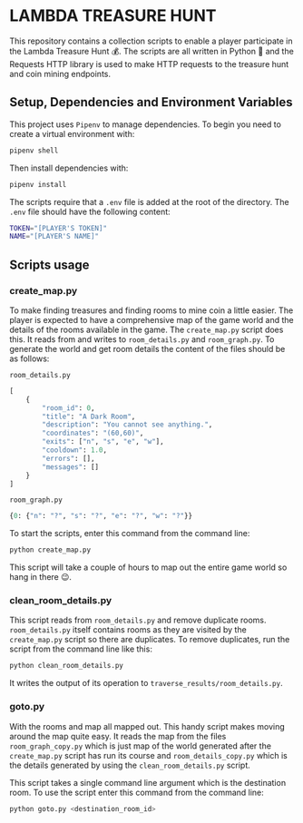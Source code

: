 # LAMBDA TREASURE HUNT

This repository contains a collection scripts to enable a player participate in the Lambda Treasure Hunt 💰. The scripts are all written in Python 🐍 and the Requests HTTP library is used to make HTTP requests to the treasure hunt and coin mining endpoints.

## Setup, Dependencies and Environment Variables

This project uses `Pipenv` to manage dependencies. To begin you need to create a virtual environment with:

```sh
pipenv shell
```

Then install dependencies with:

```sh
pipenv install
```

The scripts require that a `.env` file is added at the root of the directory. The `.env` file should have the following content:

```sh
TOKEN="[PLAYER'S TOKEN]"
NAME="[PLAYER'S NAME]"
```

## Scripts usage

### create_map.py

To make finding treasures and finding rooms to mine coin a little easier. The player is expected to have a comprehensive map of the game world and the details of the rooms available in the game. The `create_map.py` script does this. It reads from and writes to `room_details.py` and `room_graph.py`. To generate the world and get room details the content of the files should be as follows:

`room_details.py`

```py
[
    {
        "room_id": 0,
        "title": "A Dark Room",
        "description": "You cannot see anything.",
        "coordinates": "(60,60)",
        "exits": ["n", "s", "e", "w"],
        "cooldown": 1.0,
        "errors": [],
        "messages": []
    }
]
```

`room_graph.py`

```py
{0: {"n": "?", "s": "?", "e": "?", "w": "?"}}
```

To start the scripts, enter this command from the command line:

```sh
python create_map.py
```

This script will take a couple of hours to map out the entire game world so hang in there 😉.

### clean_room_details.py

This script reads from `room_details.py` and remove duplicate rooms. `room_details.py` itself contains rooms as they are visited by the `create_map.py` script so there are duplicates. To remove duplicates, run the script from the command line like this:

```sh
python clean_room_details.py
```

It writes the output of its operation to `traverse_results/room_details.py`.

### goto.py

With the rooms and map all mapped out. This handy script makes moving around the map quite easy. It reads the map from the files `room_graph_copy.py` which is just map of the world generated after the `create_map.py` script has run its course and `room_details_copy.py` which is the details generated by using the `clean_room_details.py` script.

This script takes a single command line argument which is the destination room. To use the script enter this command from the command line:

```sh
python goto.py <destination_room_id>
```
